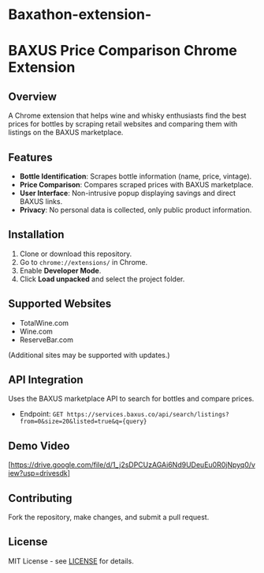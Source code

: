# Baxathon-extension-
# BAXUS Price Comparison Chrome Extension

## Overview
A Chrome extension that helps wine and whisky enthusiasts find the best prices for bottles by scraping retail websites and comparing them with listings on the BAXUS marketplace.

## Features
- **Bottle Identification**: Scrapes bottle information (name, price, vintage).
- **Price Comparison**: Compares scraped prices with BAXUS marketplace.
- **User Interface**: Non-intrusive popup displaying savings and direct BAXUS links.
- **Privacy**: No personal data is collected, only public product information.

## Installation

1. Clone or download this repository.
2. Go to `chrome://extensions/` in Chrome.
3. Enable **Developer Mode**.
4. Click **Load unpacked** and select the project folder.

## Supported Websites
- TotalWine.com
- Wine.com
- ReserveBar.com

(Additional sites may be supported with updates.)

## API Integration
Uses the BAXUS marketplace API to search for bottles and compare prices.
- Endpoint: `GET https://services.baxus.co/api/search/listings?from=0&size=20&listed=true&q={query}`

## Demo Video
[https://drive.google.com/file/d/1_j2sDPCUzAGAi6Nd9UDeuEu0R0jNpyq0/view?usp=drivesdk] 

## Contributing
Fork the repository, make changes, and submit a pull request.

## License
MIT License - see [LICENSE](LICENSE) for details.
